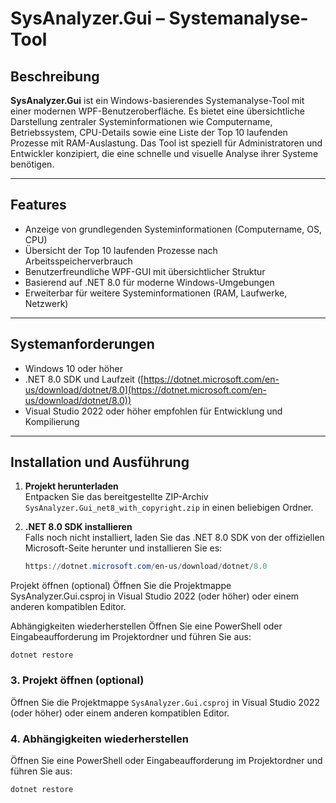 # SysAnalyzer.Gui – Systemanalyse-Tool

## Beschreibung

**SysAnalyzer.Gui** ist ein Windows-basierendes Systemanalyse-Tool mit einer modernen WPF-Benutzeroberfläche. Es bietet eine übersichtliche Darstellung zentraler Systeminformationen wie Computername, Betriebssystem, CPU-Details sowie eine Liste der Top 10 laufenden Prozesse mit RAM-Auslastung. Das Tool ist speziell für Administratoren und Entwickler konzipiert, die eine schnelle und visuelle Analyse ihrer Systeme benötigen.

---

## Features

- Anzeige von grundlegenden Systeminformationen (Computername, OS, CPU)
- Übersicht der Top 10 laufenden Prozesse nach Arbeitsspeicherverbrauch
- Benutzerfreundliche WPF-GUI mit übersichtlicher Struktur
- Basierend auf .NET 8.0 für moderne Windows-Umgebungen
- Erweiterbar für weitere Systeminformationen (RAM, Laufwerke, Netzwerk)

---

## Systemanforderungen

- Windows 10 oder höher
- .NET 8.0 SDK und Laufzeit ([https://dotnet.microsoft.com/en-us/download/dotnet/8.0](https://dotnet.microsoft.com/en-us/download/dotnet/8.0))
- Visual Studio 2022 oder höher empfohlen für Entwicklung und Kompilierung

---

## Installation und Ausführung

1. **Projekt herunterladen**  
   Entpacken Sie das bereitgestellte ZIP-Archiv `SysAnalyzer.Gui_net8_with_copyright.zip` in einen beliebigen Ordner.

2. **.NET 8.0 SDK installieren**  
   Falls noch nicht installiert, laden Sie das .NET 8.0 SDK von der offiziellen Microsoft-Seite herunter und installieren Sie es:  
   ```powershell
   https://dotnet.microsoft.com/en-us/download/dotnet/8.0
Projekt öffnen (optional)
Öffnen Sie die Projektmappe SysAnalyzer.Gui.csproj in Visual Studio 2022 (oder höher) oder einem anderen kompatiblen Editor.

Abhängigkeiten wiederherstellen
Öffnen Sie eine PowerShell oder Eingabeaufforderung im Projektordner und führen Sie aus:

```yarn
dotnet restore
```

### 3. Projekt öffnen (optional)  
Öffnen Sie die Projektmappe `SysAnalyzer.Gui.csproj` in Visual Studio 2022 (oder höher) oder einem anderen kompatiblen Editor.

### 4. Abhängigkeiten wiederherstellen  
Öffnen Sie eine PowerShell oder Eingabeaufforderung im Projektordner und führen Sie aus:  

```powershell
dotnet restore
```

